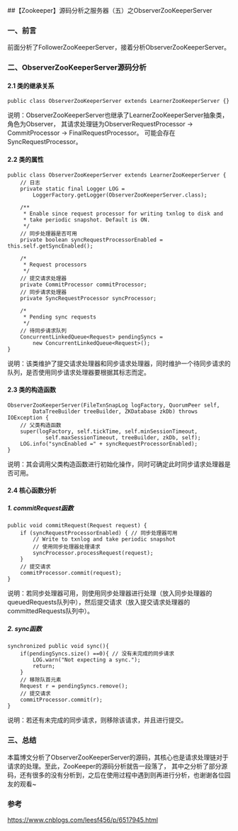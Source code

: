 ##【Zookeeper】源码分析之服务器（五）之ObserverZooKeeperServer
### 一、前言

前面分析了FollowerZooKeeperServer，接着分析ObserverZooKeeperServer。

### 二、ObserverZooKeeperServer源码分析

#### 2.1 类的继承关系　
```
public class ObserverZooKeeperServer extends LearnerZooKeeperServer {}
```
说明：ObserverZooKeeperServer也继承了LearnerZooKeeperServer抽象类，角色为Observer，
其请求处理链为ObserverRequestProcessor -> CommitProcessor -> FinalRequestProcessor。
可能会存在SyncRequestProcessor。

#### 2.2 类的属性　　

```
public class ObserverZooKeeperServer extends LearnerZooKeeperServer {
    // 日志
    private static final Logger LOG =
        LoggerFactory.getLogger(ObserverZooKeeperServer.class);        
    
    /**
     * Enable since request processor for writing txnlog to disk and
     * take periodic snapshot. Default is ON.
     */
    // 同步处理器是否可用
    private boolean syncRequestProcessorEnabled = this.self.getSyncEnabled();
    
    /*
     * Request processors
     */
    // 提交请求处理器
    private CommitProcessor commitProcessor;
    // 同步请求处理器
    private SyncRequestProcessor syncProcessor;
    
    /*
     * Pending sync requests
     */
    // 待同步请求队列
    ConcurrentLinkedQueue<Request> pendingSyncs = 
        new ConcurrentLinkedQueue<Request>();
}
```
说明：该类维护了提交请求处理器和同步请求处理器，同时维护一个待同步请求的队列，是否使用同步请求处理器要根据其标志而定。

#### 2.3 类的构造函数　　

```
ObserverZooKeeperServer(FileTxnSnapLog logFactory, QuorumPeer self,
        DataTreeBuilder treeBuilder, ZKDatabase zkDb) throws IOException {
    // 父类构造函数
    super(logFactory, self.tickTime, self.minSessionTimeout,
            self.maxSessionTimeout, treeBuilder, zkDb, self);
    LOG.info("syncEnabled =" + syncRequestProcessorEnabled);
}
```
说明：其会调用父类构造函数进行初始化操作，同时可确定此时同步请求处理器是否可用。

#### 2.4 核心函数分析

##### 1. commitRequest函数　　

```
public void commitRequest(Request request) {     
    if (syncRequestProcessorEnabled) { // 同步处理器可用
        // Write to txnlog and take periodic snapshot
        // 使用同步处理器处理请求
        syncProcessor.processRequest(request);
    }
    // 提交请求
    commitProcessor.commit(request);        
}
```
说明：若同步处理器可用，则使用同步处理器进行处理（放入同步处理器的queuedRequests队列中），然后提交请求（放入提交请求处理器的committedRequests队列中）。

##### 2. sync函数　

```
synchronized public void sync(){
    if(pendingSyncs.size() ==0){ // 没有未完成的同步请求
        LOG.warn("Not expecting a sync.");
        return;
    }
    // 移除队首元素        
    Request r = pendingSyncs.remove();
    // 提交请求
    commitProcessor.commit(r);
}
```
说明：若还有未完成的同步请求，则移除该请求，并且进行提交。

### 三、总结

本篇博文分析了ObserverZooKeeperServer的源码，其核心也是请求处理链对于请求的处理。至此，ZooKeeper的源码分析就告一段落了，
其中之分析了部分源码，还有很多的没有分析到，之后在使用过程中遇到则再进行分析，也谢谢各位园友的观看~

### 参考
https://www.cnblogs.com/leesf456/p/6517945.html